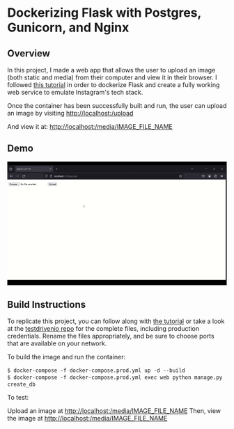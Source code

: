 # Dockerizing Flask with Postgres, Gunicorn, and Nginx

## Overview

In this project, I made a web app that allows the user to upload an image (both static and media) from their computer and view it in their browser. 
I followed [this tutorial](https://testdriven.io/blog/dockerizing-flask-with-postgres-gunicorn-and-nginx/) in order to dockerize Flask and create a fully working web service to emulate Instagram's tech stack.  

Once the container has been successfully built and run, the user can upload an image by visiting [http://localhost:<port>/upload](http://localhost:<port>/upload)

And view it at: [http://localhost:<port>/media/IMAGE_FILE_NAME](http://localhost:<port>/media/IMAGE_FILE_NAME)


## Demo
![gif of image upload](https://github.com/lbielicki/flask-on-docker/blob/media/bigdata_instagram_final_gif.gif)


## Build Instructions
To replicate this project, you can follow along with [the tutorial](https://testdriven.io/blog/dockerizing-flask-with-postgres-gunicorn-and-nginx/) or take a look at the [testdrivenio repo](https://github.com/testdrivenio/flask-on-docker) for the complete files, including production credentials. Rename the files appropriately, and be sure to choose ports that are available on your network. 

To build the image and run the container:
```
$ docker-compose -f docker-compose.prod.yml up -d --build
$ docker-compose -f docker-compose.prod.yml exec web python manage.py create_db
```
To test:

Upload an image at [http://localhost:<port>/media/IMAGE_FILE_NAME](http://localhost:<port>/media/IMAGE_FILE_NAME)
Then, view the image at [http://localhost:<port>/media/IMAGE_FILE_NAME](http://localhost:<port>/media/IMAGE_FILE_NAME)

